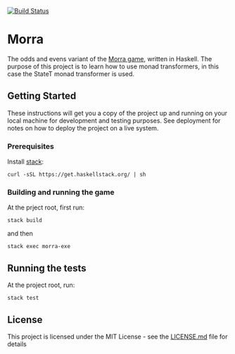 [![Build Status](https://travis-ci.org/oskarek/morra.svg?branch=master)](https://travis-ci.org/oskarek/morra)

# Morra

The odds and evens variant of the [Morra game](https://en.wikipedia.org/wiki/Morra_(game)), written in Haskell. The purpose of this project is to learn how to use monad transformers, in this case the StateT monad transformer is used.

## Getting Started

These instructions will get you a copy of the project up and running on your local machine for development and testing purposes. See deployment for notes on how to deploy the project on a live system.

### Prerequisites

Install [stack](https://www.haskellstack.org/):
```
curl -sSL https://get.haskellstack.org/ | sh
```

### Building and running the game

At the prject root, first run:

```
stack build
```

and then

```
stack exec morra-exe
```

## Running the tests

At the project root, run:
```
stack test
```

## License

This project is licensed under the MIT License - see the [LICENSE.md](LICENSE) file for details
